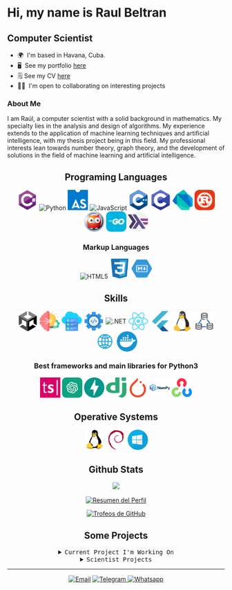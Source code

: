 # Hi, my name is Raul Beltran

## Computer Scientist
* 🌍  I'm based in Havana, Cuba.
* 🖥️  See my portfolio [here](https://rb58853.github.io/CV/)
* 🗒️  See my CV [here](https://github.com/rb58853/rb58853/raw/main/assets/cv%20.pdf)
* 🤝🏻  I'm open to collaborating on interesting projects


### About Me
I am Raúl, a computer scientist with a solid background in mathematics. My specialty lies in the analysis and design of algorithms. My experience extends to the application of machine learning techniques and artificial intelligence, with my thesis project being in this field.
My professional interests lean towards number theory, graph theory, and the development of solutions in the field of machine learning and artificial intelligence.

<!-- **Socials**
<p align="left"> <a href="https://www.github.com/rb58853" target="_blank" rel="noreferrer"><img src="assets/github.svg" width="30" height="30" /></a> <a href="https://t.me/rb58853" target="_blank" rel="noreferrer"><img src="assets/telegram.svg" width="30" height="30" /></a> <a href="mailto:rb58853@gmail.com" target="_blank" rel="noreferrer"><img src="assets/gmail.svg" width="30" height="30" /></a></p> -->


<h2 align = "center"> Programing Languages</h2>
<div align = "center">  
    <img src="https://raw.githubusercontent.com/devicons/devicon/master/icons/csharp/csharp-original.svg" minwidth= "47" minheight="47" width="47" height="47" alt="C#" title="C#"/>
    <img src="https://raw.githubusercontent.com/danielcranney/readme-generator/main/public/icons/skills/python-colored.svg" width="47" height="47" alt="Python" title="Python"/>
    <img src="https://github.com/rb58853/rb58853/raw/main/assets/asm.svg" width="47" height="47" alt="MIPS" title="Assembly"/>
    <img src="https://raw.githubusercontent.com/danielcranney/readme-generator/main/public/icons/skills/javascript-colored.svg" width="47" height="47" alt="JavaScript" title="JavaScript"/>
    <img src="https://raw.githubusercontent.com/devicons/devicon/master/icons/cplusplus/cplusplus-original.svg" width="47" height="47" alt="C++" title="C++" />
    <img src="assets/c.png" width="47" height="47" alt="C" title="C"/> 
    <img src="https://raw.githubusercontent.com/devicons/devicon/master/icons/dart/dart-original.svg" width="47" height="47" alt="Dart" title="Dart"/>
    <img src="assets/SkillIconsRust.png" width="47" height="47" alt="RUST" title="Rust"/> 
    <img src="assets/Prolog.png" width="47" height="47" alt="Prolog" title="Prolog"/>
    <img src="assets/GO.png" width="47" height="47" alt="Golang" title="Golang"/> 
    <img src="assets/Haskell.png" width="47" height="47" alt="Haskell" title="Haskell"/> 
</div>   



<h3 align="center">Markup Languages</h3>
<div align="center">
    <img src="https://raw.githubusercontent.com/danielcranney/readme-generator/main/public/icons/skills/html5-colored.svg" width="47" height="47" alt="HTML5" title="HTML5">
    <img src="https://raw.githubusercontent.com/devicons/devicon/master/icons/css3/css3-original.svg" width="47" height="47" alt="CSS" title="CSS">
    <img src="assets/markdown.png" width="47" height="47" alt="Markdown" title="Markdown">
</div>

<h2 align = "center"> Skills</h2>
<div align= "center">
      <img align="center" src="https://raw.githubusercontent.com/devicons/devicon/master/icons/unity/unity-original.svg" 
           width="47" height="47" alt="Unity" title="Unity"/>
    <img align="center" src="assets/AI.png" width="47" height="47" alt="Python" title="Artificial Intelligence"/>
  <img align="center" src="assets/SRI.png" width="47" height="47" alt="C#" title="Information Retrieval Systems"/>
  <img align="center" src="assets/compiler.png" width="47" height="47" alt="Compilers" title="Compilers"/>
  <img align="center" src="https://raw.githubusercontent.com/danielcranney/readme-generator/main/public/icons/skills/dot-net-colored.svg" width="47" height="47" alt=".NET" title=".Net"/>
  <img align="center" src="https://raw.githubusercontent.com/devicons/devicon/master/icons/react/react-original.svg" width="47" height="47" alt="C#" title="ReactJS"/>
  <img align="center" src="https://raw.githubusercontent.com/devicons/devicon/master/icons/flutter/flutter-original.svg" width="47" height="47" alt="C#" title="Flutter" />
  <img align="center" src="assets/OS.png" width="47" height="47" alt="C#" title="Operative Systems"/>
  <img align="center" src="assets/DS.png" width="47" height="47" alt="DS" title="Distributed Systems"/>
  <img align="center" src="assets/networks.png" width="47" height="47" alt="Networks" title="Networks"/>
  <img align="center" src="assets/docker.png" width="47" height="47" alt="Docker" title="Docker"/>
</div>




<h3 align = "center"> Best frameworks and main libraries for Python3</h3>
<div align = "center">
    <img src="https://github.com/rb58853/rb58853/raw/main/assets/typesense.webp" width="47" height="47" alt="Python" title="Typesense"/>
    <img src="https://github.com/rb58853/rb58853/raw/main/assets/openai.svg" width="47" height="47" alt="openai" title="OpenAI"/>
    <img src="https://github.com/devicons/devicon/raw/master/icons/fastapi/fastapi-original.svg" width="47" height="47" alt="Python" title="FastAPI"/>
    <img src="assets/django.png" width="47" height="47" alt="Django" title="Django"/>
    <img src="https://github.com/devicons/devicon/blob/master/icons/pytorch/pytorch-original.svg" title="Pytorch"  alt="Pytorch" width="47" height="47" title="Pytorch"/>
    <img src="https://github.com/devicons/devicon/blob/master/icons/numpy/numpy-original-wordmark.svg" title="Numpy" alt="Numpy" width="47" height="47" title="Numpy"/>
    <img src="https://github.com/devicons/devicon/blob/master/icons/opencv/opencv-original.svg" alt="mpl" width="47" height="47" title="OpenCV"/>
</div>




<h2 align = "center">Operative Systems</h2>
<div align= "center">
  <img src="https://raw.githubusercontent.com/devicons/devicon/master/icons/linux/linux-original.svg" title="Linux" alt="Linux" width="47" height="47"/> 
  <img src="https://raw.githubusercontent.com/devicons/devicon/master/icons/debian/debian-original.svg"  title="Debian" alt="Debian" width="47" height="47"/> 
  <img src="assets/windows.png"  title="Windows" alt="Windows" width="47" height="47"/> 
</div>














<h2 align = "center">Github Stats</h2>
<div align = "center">
<img width="1200" height="auto" src="https://streak-stats.demolab.com?user=rb58853&theme=radical&hide_border=false&border_radius=5&card_width=1200">


[![Resumen del Perfil](https://github-profile-summary-cards.vercel.app/api/cards/profile-details?username=rb58853&theme=radical)](https://github.com/rb58853)

<!-- [![Estadísticas de GitHub](https://github-readme-stats.vercel.app/api?username=rb58853&show_icons=true&theme=radical)](https://github.com/rb58853) -->

[![Trofeos de GitHub](https://github-profile-trophy.vercel.app/?username=rb58853&theme=radical&row=1&column=5&hide=no-frame,stars)](https://github.com/rb58853)

<!-- [![Estadísticas del lenguaje](https://github-readme-stats.vercel.app/api/top-langs/?username=rb58853&theme=radical&size_weight=0&count_weight=1&hide=CSS,HTML)](https://github.com/anuraghazra/github-readme-stats) -->

<!-- [![committers.top badge](https://user-badge.committers.top/cuba/rb58853.svg)](https://user-badge.committers.top/cuba/rb58853) -->

</div>
















<h2 align="center">Some Projects</h2>
<div align="center">
    <details>
        <summary><kbd>Current Project I'm Working On</kbd></summary>
        <!-- <kbd> -->
        <div><img width="300" height="auto" src="assets/projects/arcane/Logo.png"></div>
        <div align="left">

  ## Arcane
  Arcane is an innovative digital game that combines a sophisticated card-based combat system with traditional roguelike mechanics. The game implements three distinctive magical specializations: Elemental Mage (dominion of natural elements), Summoner Mage (convocation of supernatural entities) and Blood Mage (manipulation of vital essence).
  The technical system is built on Unity with C#, incorporating SOLID principles and agile development methodologies. A distinctive feature is its evolutionary card system, where each specialization has its own unique library of magical cards.
  
  To ensure global accessibility, Arcane implements an advanced internationalization system supporting multiple languages, including Spanish, English, Simplified/Traditional Chinese, Japanese, Korean, among others.

  The game offers broad possibilities for future expansion, including:
  * New magical systems and specializations
  * Expansion of the progression system
  * Multiplayer modes
  * New gameplay mechanics
  ### Languages and Technologies
  - **Unity**: Graphics engine used to generate the game
  - **C#**: Project code is programmed in C#
  - **Python**: Used in parallel to generate languages in indexing time
  - **OpenAI**: Python library used to automate language generation with NLP models
  ### Current Status
  Currently in development mode and is a closed-source project. Once the project is completed, an open-source repository will be created with purely informational purposes.

</div>
<!-- </kbd> -->
</div>
</details>

<!-- <details><summary align = "center"><kbd>OpenSource Projects</kbd></summary>
</details>
<details><summary align = "center"><kbd>Work Projects</kbd></summary>
</details> -->
<details><summary align = "center"><kbd>Scientist Projects</kbd></summary>
<details><summary align = "center">Audio Genre Classification</summary>
<div>

## Audio Genre Classification

The classification of music genres plays a crucial role in modern digital audio signal processing applications. In this study, we propose several machine learning approaches to accurately categorize music tracks into predefined genres. Each approach uses different sets of features that can be extracted from songs; ranging from common ones like MFCC (Mel-frequency cepstral coefficients) and direct audio signals to less explored features in this context such as song lyrics and Wavelet Transform. To evaluate the models, we use the GTZAN reference dataset in the field. The results obtained highlight that song lyrics do not contribute much to classification, at least in the dataset used. The other models show results consistent with the state of the art, with an accuracy between 75% and 80%.

### Languages and Technologies
* Machin Learning / Artificial Intelligence | Python
* Models: CNN, RNN
* Keywords: Music genre, CNN, spectrograms, MFCC, Conv1D, encoder

<div align = "right">
<kbd><a href="https://github.com/science-engineering-art/mugenfier">
<!-- <img src="assets/github.svg" width="15" height="15" alt=""/>  -->
repository</a></kbd>   
<kbd><a href="https://rb58853.github.io/CV/projects/audioML/audioML.pdf">paper</a></kbd>
<div>

</div>
</details>


<details><summary align = "center">Image Retrieval System using Machine Learning</summary>
<div>

## Image Retrieval System using Machine Learning
In this project, the problem of precise image retrieval is addressed. The work employs a new approach: the application of the Segment Anything (SAM) segmentation models and the Constractive Language-Image Pretraining (CLIP) model for the generation of multimodal embeddings. Special emphasis is placed on image retrieval via precise queries, taking into account the position of image segments that compose the same, processing both text and images.

### Languages and Technologies
* IRS / ML / AI | Python
* Keywords: Embeddings, Multimodals Embeddings

<div align = "right">
<kbd><a href="https://github.com/rb58853/ML-RSI-Images">
<!-- <img src="assets/github.svg" width="15" height="15" alt=""/>  -->
repository</a></kbd>   
<kbd><a href="https://rb58853.github.io/CV/projects/IRSImagesCLIP/IRSImagesCLIP.pdf">paper</a></kbd>
<div>

</div>


</details>

</details>







---
<div align=center>
 <!-- <a href="https://www.linkedin.com/in/kartikkapgate/" target="_blank"><img src="https://img.shields.io/static/v1?style=for-the-badge&message=LinkedIn&color=0A47C2&logo=LinkedIn&logoColor=FFFFFF&label=" alt="LinkedIn" /></a> -->
<a href="mailto:rb58853@gmail.com" target="_blank"><img alt="Email" src="https://img.shields.io/static/v1?style=for-the-badge&message=Gmail&color=EA4335&logo=Gmail&logoColor=FFFFFF&label=" /></a>
<a href="https://t.me/rb58853" target="_blank">
<img alt="Telegram" src="https://img.shields.io/static/v1?style=for-the-badge&message=Telegram&color=0088CC&logo=Telegram&logoColor=FFFFFF&label=" />
</a>
<a href="wa.me/5358486223" target="_blank">
<img alt="Whatsapp" src="https://img.shields.io/static/v1?style=for-the-badge&message=Whatsapp&color=25D347&logo=Whatsapp&logoColor=FFFFFF&label=" />
</a>
<!-- <a href="wa.me/5358486223" target="_blank"><img alt="Steam" src="https://img.shields.io/static/v1?style=for-the-badge&message=Steam&color=00AEFF&logo=Steam&logoColor=FFFFFF&label=" /></a> -->
</div>

